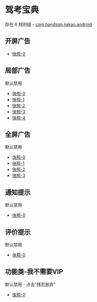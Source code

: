 # 驾考宝典

存在 6 规则组 - [com.handsgo.jiakao.android](/src/apps/com.handsgo.jiakao.android.ts)

## 开屏广告

- [快照-0](https://i.gkd.li/i/16227525)

## 局部广告

默认禁用

- [快照-0](https://i.gkd.li/import/13475994)
- [快照-1](https://i.gkd.li/import/13848864)
- [快照-2](https://i.gkd.li/import/13857697)
- [快照-3](https://i.gkd.li/import/13855690)
- [快照-4](https://i.gkd.li/import/13853240)

## 全屏广告

默认禁用

- [快照-0](https://i.gkd.li/import/13476039)
- [快照-1](https://i.gkd.li/import/13523033)
- [快照-2](https://i.gkd.li/i/16154016)
- [快照-3](https://i.gkd.li/import/13855635)

## 通知提示

默认禁用

- [快照-0](https://i.gkd.li/import/13520296)

## 评价提示

默认禁用

- [快照-0](https://i.gkd.li/i/16216546)

## 功能类-我不需要VIP

默认禁用 - 点击"残忍放弃"

- [快照-0](https://i.gkd.li/import/13848855)
